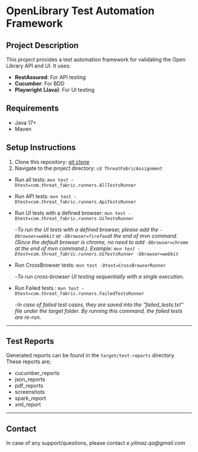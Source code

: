 # OpenLibrary Test Automation Framework

## Project Description
This project provides a test automation framework for validating the Open Library API and UI. It uses:
- **RestAssured**: For API testing
- **Cucumber**: For BDD
- **Playwright (Java)**: For UI testing

## Requirements
- Java 17+
- Maven

## Setup Instructions
1. Clone this repository: [git clone](https://github.com/ErDmYLmZ/ThreatFabricAssignment.git) 
2. Navigate to the project directory: `cd ThreatFabricAssignment`
* Run all tests: `mvn test -Dtest=com.threat_fabric.runners.AllTestsRunner`
* Run API tests: `mvn test -Dtest=com.threat_fabric.runners.ApiTestsRunner`

    
* Run UI tests with a defined browser: `mvn test -Dtest=com.threat_fabric.runners.UiTestsRunner`
   
    -_To run the UI tests with a defined browser, please add the `-Dbrowser=webkit` or `-Dbrowser=firefox`at the end of mvn command. (Since the default browser is chrome, no need to add `-Dbrowser=chrome` at the end of mvn command.). Example: `mvn test -Dtest=com.threat_fabric.runners.UiTestsRunner -Dbrowser=webkit`_


* Run CrossBrowser tests: `mvn test -Dtest=CrossBrowserRunner`

    -_To run cross-browser UI testing sequentially with a single execution._


* Run Failed tests : `mvn test -Dtest=com.threat_fabric.runners.FailedTestsRunner`

    -_In case of failed test cases, they are saved into the "failed_tests.txt" file under the target folder. By running this command, the failed tests are re-run._
---
## Test Reports
Generated reports can be found in the `target/test-reports` directory. These reports are;
* cucumber_reports
* json_reports
* pdf_reports
* screenshots
* spark_report
* xml_report
---
## Contact
In case of any support/questions, please contact _e.yilmaz.qa@gmail.com_
